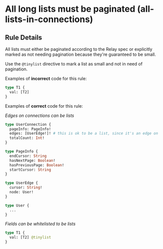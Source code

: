 # All long lists must be paginated (all-lists-in-connections)

## Rule Details

All lists must either be paginated according to the Relay spec or explicitly marked as not needing pagination because they're guaranteed to be small.

Use the `@tinylist` directive to mark a list as small and not in need of pagination.

Examples of **incorrect** code for this rule:

```graphql
type T1 {
  val: [T2]
}
```

Examples of **correct** code for this rule:

_Edges on connections can be lists_

```graphql
type UserConnection {
  pageInfo: PageInfo!
  edges: [UserEdge!]! # this is ok to be a list, since it's an edge on a connection
  totalCount: Int!
}

type PageInfo {
  endCursor: String
  hasNextPage: Boolean!
  hasPreviousPage: Boolean!
  startCursor: String
}

type UserEdge {
  cursor: String!
  node: User!
}

type User {
  ...
}
```

_Fields can be whitelisted to be lists_

```graphql
type T1 {
  val: [T2] @tinylist
}
```
